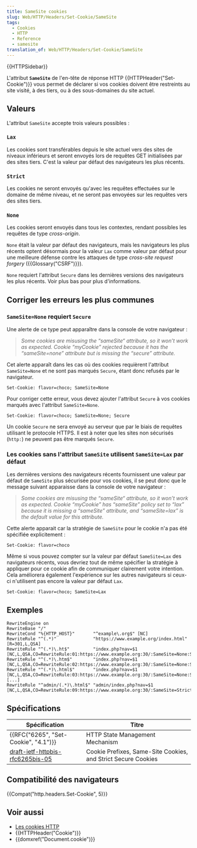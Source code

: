 ```yaml
---
title: SameSite cookies
slug: Web/HTTP/Headers/Set-Cookie/SameSite
tags:
  - Cookies
  - HTTP
  - Reference
  - samesite
translation_of: Web/HTTP/Headers/Set-Cookie/SameSite
---
```

{{HTTPSidebar}}

L'attribut **`SameSite`** de l'en-tête de réponse HTTP {{HTTPHeader("Set-Cookie")}} vous permet de déclarer si vos cookies doivent être restreints au site visité, à des tiers, ou à des sous-domaines du site actuel.

## Valeurs

L'attribut `SameSite` accepte trois valeurs possibles :

### `Lax`

Les cookies sont transférables depuis le site actuel vers des sites de niveaux inférieurs et seront envoyés lors de requêtes GET initialisées par des sites tiers. C'est la valeur par défaut des navigateurs les plus récents.

### `Strict`

Les cookies ne seront envoyés qu'avec les requêtes effectuées sur le domaine de même niveau, et ne seront pas envoyées sur les requêtes vers des sites tiers.

### `None`

Les cookies seront envoyés dans tous les contextes, rendant possibles les requêtes de type _cross-origin_.

`None` était la valeur par défaut des navigateurs, mais les navigateurs les plus récents optent désormais pour la valeur `Lax` comme valeur par défaut pour une meilleure défense contre les attaques de type _cross-site request forgery_ ({{Glossary("CSRF")}}).

`None` requiert l'attribut `Secure` dans les dernières versions des navigateurs les plus récents. Voir plus bas pour plus d'informations.

## Corriger les erreurs les plus communes

### `SameSite=None` requiert `Secure`

Une alerte de ce type peut apparaître dans la console de votre navigateur :

> *Some cookies are misusing the “sameSite“ attribute, so it won’t work as expected.
> Cookie “*myCookie*” rejected because it has the “sameSite=none” attribute but is missing the “secure” attribute.*

Cet alerte apparaît dans les cas où des cookies requièrent l'attribut `SameSite=None` et ne sont pas marqués `Secure`, étant donc refusés par le navigateur.

```plain example-bad
Set-Cookie: flavor=choco; SameSite=None
```

Pour corriger cette erreur, vous devez ajouter l'attribut `Secure` à vos cookies marqués avec l'attribut `SameSite=None`.

```plain example-good
Set-Cookie: flavor=choco; SameSite=None; Secure
```

Un cookie `Secure` ne sera envoyé au serveur que par le biais de requêtes utilisant le protocole HTTPS. Il est à noter que les sites non sécurisés (`http:`) ne peuvent pas être marqués `Secure`.

### Les cookies sans l'attribut `SameSite` utilisent `SameSite=Lax` par défaut

Les dernières versions des navigateurs récents fournissent une valeur par défaut de `SameSite` plus sécurisée pour vos cookies, il se peut donc que le message suivant apparaisse dans la console de votre navigateur :

> *Some cookies are misusing the “sameSite“ attribute, so it won’t work as expected.
> Cookie “*myCookie*” has “sameSite” policy set to “lax” because it is missing a “sameSite” attribute, and “sameSite=lax” is the default value for this attribute.*

Cette alerte apparait car la stratégie de `SameSite` pour le cookie n'a pas été spécifiée explicitement :

```plain example-bad
Set-Cookie: flavor=choco
```

Même si vous pouvez compter sur la valeur par défaut `SameSite=Lax` des navigateurs récents, vous devriez tout de même spécifier la stratégie à appliquer pour ce cookie afin de communiquer clairement votre intention. Cela améliorera également l'expérience sur les autres navigateurs si ceux-ci n'utilisent pas encore la valeur par défaut `Lax`.

```plain example-good
Set-Cookie: flavor=choco; SameSite=Lax
```

## **Exemples**

    RewriteEngine on
    RewriteBase "/"
    RewriteCond "%{HTTP_HOST}"       "^example\.org$" [NC]
    RewriteRule "^(.*)"              "https://www.example.org/index.html" [R=301,L,QSA]
    RewriteRule "^(.*)\.ht$"         "index.php?nav=$1 [NC,L,QSA,CO=RewriteRule:01:https://www.example.org:30/:SameSite=None:Secure]
    RewriteRule "^(.*)\.htm$"        "index.php?nav=$1 [NC,L,QSA,CO=RewriteRule:02:https://www.example.org:30/:SameSite=None:Secure]
    RewriteRule "^(.*)\.html$"       "index.php?nav=$1 [NC,L,QSA,CO=RewriteRule:03:https://www.example.org:30/:SameSite=None:Secure]
    [...]
    RewriteRule "^admin/(.*)\.html$" "admin/index.php?nav=$1 [NC,L,QSA,CO=RewriteRule:09:https://www.example.org:30/:SameSite=Strict:Secure]

## Spécifications

| Spécification                                                                                    | Titre                                                         |
| ------------------------------------------------------------------------------------------------ | ------------------------------------------------------------- |
| {{RFC("6265", "Set-Cookie", "4.1")}}                                                 | HTTP State Management Mechanism                               |
| [draft-ietf-httpbis-rfc6265bis-05](https://tools.ietf.org/html/draft-ietf-httpbis-rfc6265bis-05) | Cookie Prefixes, Same-Site Cookies, and Strict Secure Cookies |

## Compatibilité des navigateurs

{{Compat("http.headers.Set-Cookie", 5)}}

## Voir aussi

- [Les cookies HTTP](/fr/docs/Web/HTTP/Cookies)
- {{HTTPHeader("Cookie")}}
- {{domxref("Document.cookie")}}
